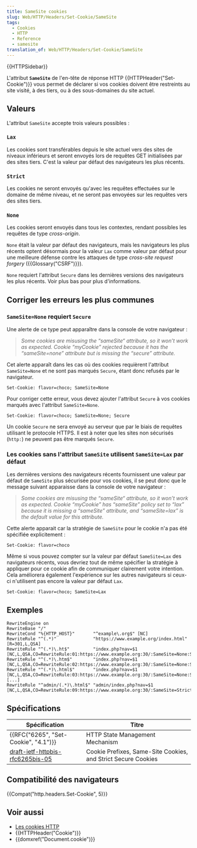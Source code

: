 ```yaml
---
title: SameSite cookies
slug: Web/HTTP/Headers/Set-Cookie/SameSite
tags:
  - Cookies
  - HTTP
  - Reference
  - samesite
translation_of: Web/HTTP/Headers/Set-Cookie/SameSite
---
```

{{HTTPSidebar}}

L'attribut **`SameSite`** de l'en-tête de réponse HTTP {{HTTPHeader("Set-Cookie")}} vous permet de déclarer si vos cookies doivent être restreints au site visité, à des tiers, ou à des sous-domaines du site actuel.

## Valeurs

L'attribut `SameSite` accepte trois valeurs possibles :

### `Lax`

Les cookies sont transférables depuis le site actuel vers des sites de niveaux inférieurs et seront envoyés lors de requêtes GET initialisées par des sites tiers. C'est la valeur par défaut des navigateurs les plus récents.

### `Strict`

Les cookies ne seront envoyés qu'avec les requêtes effectuées sur le domaine de même niveau, et ne seront pas envoyées sur les requêtes vers des sites tiers.

### `None`

Les cookies seront envoyés dans tous les contextes, rendant possibles les requêtes de type _cross-origin_.

`None` était la valeur par défaut des navigateurs, mais les navigateurs les plus récents optent désormais pour la valeur `Lax` comme valeur par défaut pour une meilleure défense contre les attaques de type _cross-site request forgery_ ({{Glossary("CSRF")}}).

`None` requiert l'attribut `Secure` dans les dernières versions des navigateurs les plus récents. Voir plus bas pour plus d'informations.

## Corriger les erreurs les plus communes

### `SameSite=None` requiert `Secure`

Une alerte de ce type peut apparaître dans la console de votre navigateur :

> *Some cookies are misusing the “sameSite“ attribute, so it won’t work as expected.
> Cookie “*myCookie*” rejected because it has the “sameSite=none” attribute but is missing the “secure” attribute.*

Cet alerte apparaît dans les cas où des cookies requièrent l'attribut `SameSite=None` et ne sont pas marqués `Secure`, étant donc refusés par le navigateur.

```plain example-bad
Set-Cookie: flavor=choco; SameSite=None
```

Pour corriger cette erreur, vous devez ajouter l'attribut `Secure` à vos cookies marqués avec l'attribut `SameSite=None`.

```plain example-good
Set-Cookie: flavor=choco; SameSite=None; Secure
```

Un cookie `Secure` ne sera envoyé au serveur que par le biais de requêtes utilisant le protocole HTTPS. Il est à noter que les sites non sécurisés (`http:`) ne peuvent pas être marqués `Secure`.

### Les cookies sans l'attribut `SameSite` utilisent `SameSite=Lax` par défaut

Les dernières versions des navigateurs récents fournissent une valeur par défaut de `SameSite` plus sécurisée pour vos cookies, il se peut donc que le message suivant apparaisse dans la console de votre navigateur :

> *Some cookies are misusing the “sameSite“ attribute, so it won’t work as expected.
> Cookie “*myCookie*” has “sameSite” policy set to “lax” because it is missing a “sameSite” attribute, and “sameSite=lax” is the default value for this attribute.*

Cette alerte apparait car la stratégie de `SameSite` pour le cookie n'a pas été spécifiée explicitement :

```plain example-bad
Set-Cookie: flavor=choco
```

Même si vous pouvez compter sur la valeur par défaut `SameSite=Lax` des navigateurs récents, vous devriez tout de même spécifier la stratégie à appliquer pour ce cookie afin de communiquer clairement votre intention. Cela améliorera également l'expérience sur les autres navigateurs si ceux-ci n'utilisent pas encore la valeur par défaut `Lax`.

```plain example-good
Set-Cookie: flavor=choco; SameSite=Lax
```

## **Exemples**

    RewriteEngine on
    RewriteBase "/"
    RewriteCond "%{HTTP_HOST}"       "^example\.org$" [NC]
    RewriteRule "^(.*)"              "https://www.example.org/index.html" [R=301,L,QSA]
    RewriteRule "^(.*)\.ht$"         "index.php?nav=$1 [NC,L,QSA,CO=RewriteRule:01:https://www.example.org:30/:SameSite=None:Secure]
    RewriteRule "^(.*)\.htm$"        "index.php?nav=$1 [NC,L,QSA,CO=RewriteRule:02:https://www.example.org:30/:SameSite=None:Secure]
    RewriteRule "^(.*)\.html$"       "index.php?nav=$1 [NC,L,QSA,CO=RewriteRule:03:https://www.example.org:30/:SameSite=None:Secure]
    [...]
    RewriteRule "^admin/(.*)\.html$" "admin/index.php?nav=$1 [NC,L,QSA,CO=RewriteRule:09:https://www.example.org:30/:SameSite=Strict:Secure]

## Spécifications

| Spécification                                                                                    | Titre                                                         |
| ------------------------------------------------------------------------------------------------ | ------------------------------------------------------------- |
| {{RFC("6265", "Set-Cookie", "4.1")}}                                                 | HTTP State Management Mechanism                               |
| [draft-ietf-httpbis-rfc6265bis-05](https://tools.ietf.org/html/draft-ietf-httpbis-rfc6265bis-05) | Cookie Prefixes, Same-Site Cookies, and Strict Secure Cookies |

## Compatibilité des navigateurs

{{Compat("http.headers.Set-Cookie", 5)}}

## Voir aussi

- [Les cookies HTTP](/fr/docs/Web/HTTP/Cookies)
- {{HTTPHeader("Cookie")}}
- {{domxref("Document.cookie")}}
